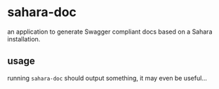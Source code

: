 sahara-doc
====

an application to generate Swagger compliant docs based on a Sahara
installation.

usage
----

running `sahara-doc` should output something, it may even be useful...

